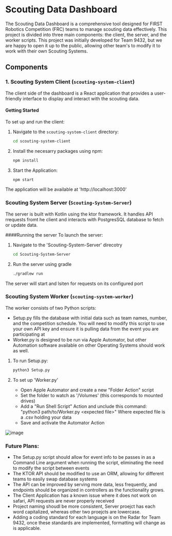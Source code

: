 # Scouting Data Dashboard

The Scouting Data Dashboard is a comprehensive tool designed for FIRST Robotics Competition (FRC) teams to manage scouting data effectively. This project is divided into three main components: the client, the server, and the worker scripts. This project was initially developed for Team 9432, but we are happy to open it up to the public, allowing other team's to modify it to work with their own Scouting Systems.

## Components

### 1. Scouting System Client (`scouting-system-client`)

The client side of the dashboard is a React application that provides a user-friendly interface to display and interact with the scouting data.

#### Getting Started
To set up and run the client:
1. Navigate to the `scouting-system-client` directory:
   ```bash
   cd scouting-system-client
2. Install the necesarry packages using npm:
   ```bash
   npm install
3. Start the Application:
   ```bash
   npm start
The application will be available at 'http://localhost:3000'

### Scouting System Server (`Scouting-System-Server`)
The server is built with Kotlin using the ktor framework. It handles API rrequests fromt he client and interacts with PostgresSQL database to fetch or update data.

####Running the server
To launch the server:
1. Navigate to the 'Scouting-System-Server' direcotry
   ```bash
   cd Scouting-System-Server
2. Run the server using gradle
   ```bash
   ./gradlew run
The server will start and lsiten for requests on its configured port

### Scouting System Worker (`scouting-system-worker`)
The worker consists of two Python scripts:

- Setup.py fills the database with initial data such as team names, number, and the competition schedule. You will need to modify this script to use your own API key and ensure it is pulling data from the event you are participating at
- Worker.py is designed to be run via Apple Automator, but other Automation software available on other Operating Systems should work as well.

1. To run Setup.py:
   ```bash
   python3 Setup.py
2. To set up 'Worker.py'

   - Open Apple Automator and create a new "Folder Action" script
   - Set the folder to watch as '/Volumes' (this corresponds to mounted drives)
   - Add a "Run Shell Script" Action and unclude this command: "python3 path/to/Worker.py \<expected file\>" Where expected file is a .csv holding your data
   - Save and activate the Automator Action


![image](https://github.com/gatlinfarrington/ScoutingDataDashboard/assets/72674932/1f2a977d-da60-4fd6-99e4-467e1986c985)

### Future Plans:
- The Setup.py script should allow for event info to be passes in as a Command Line argument when running the script, eliminating the need to modify the script between events
- The KTOR API should be modified to use an ORM, allowing for different teams to easily swap database systems
- The API can be improved by serving more data, less frequently, and endpoints should be organized in controllers as the functionality grows.
- The Client Application has a known issue where it does not work on safari, API requests are never properly received
- Project naming shoudl be more consistent, Server proejct has each word capitalized, whereas other two proejcts are lowercase.
- Adding a coding standard for each language is on the Radar for Team 9432, once these standards are implemented, formatting will change as is applicable.
